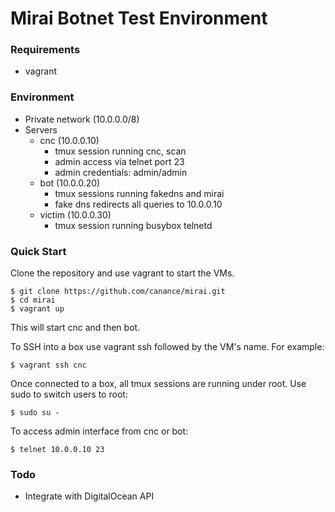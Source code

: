 # Mirai Botnet Test Environment

### Requirements
- vagrant

### Environment
- Private network (10.0.0.0/8)
- Servers
  - cnc (10.0.0.10)
    - tmux session running cnc, scan
    - admin access via telnet port 23
    - admin credentials: admin/admin
  - bot (10.0.0.20)
    - tmux sessions running fakedns and mirai
    - fake dns redirects all queries to 10.0.0.10
  - victim (10.0.0.30)
    - tmux session running busybox telnetd

### Quick Start

Clone the repository and use vagrant to start the VMs.  
```
$ git clone https://github.com/canance/mirai.git
$ cd mirai
$ vagrant up
```
This will start cnc and then bot.  

To SSH into a box use vagrant ssh followed by the VM's name.  For example:
```
$ vagrant ssh cnc
```

Once connected to a box, all tmux sessions are running under root.  Use sudo to switch users to root:
```
$ sudo su -
```

To access admin interface from cnc or bot:
```
$ telnet 10.0.0.10 23
```

### Todo
- Integrate with DigitalOcean API
